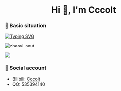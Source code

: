 <h1 align="center">Hi 👋, I'm Cccolt</h1>

<h3>🔭 Basic situation</h3>

<a href="https://git.io/typing-svg"><img src="https://readme-typing-svg.demolab.com?font=Grape+Nuts&size=25&pause=1000&color=7FF70D&center=true&vCenter=true&repeat=false&random=false&width=1000&lines=Graduated+from+South+China+University+of+Technology" alt="Typing SVG" /></a>

<p><img align="center" src="https://github-readme-stats.vercel.app/api?username=zhaoxi-scut&theme=github_dark&show_icons=true" alt="zhaoxi-scut"/ ></p>

<p><img align="center" src="https://github-readme-stats.vercel.app/api/top-langs/?username=zhaoxi-scut&theme=github_dark&layout=compact"/ ></p>

<h3>💬 Social account</h3>

- Bilibili: <a href="https://space.bilibili.com/497806944">Cccolt</a>
- QQ: 535394140
